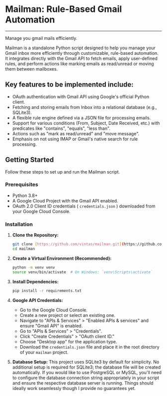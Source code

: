 # Mailman: Rule-Based Gmail Automation
---

Manage you gmail mails efficiently.

Mailman is a standalone Python script designed to help you manage your Gmail inbox more efficiently through customizable, rule-based automation. It integrates directly with the Gmail API to fetch emails, apply user-defined rules, and perform actions like marking emails as read/unread or moving them between mailboxes.

## Key features to be implemented include:

- OAuth authentication with Gmail API using Google's official Python client.
- Fetching and storing emails from Inbox into a relational database (e.g., SQLite3).
- A flexible rule engine defined via a JSON file for processing emails.
- Support for various conditions (From, Subject, Date Received, etc.) with predicates like "contains", "equals", "less than".
- Actions such as "mark as read/unread" and "move message".
- Emphasis on not using IMAP or Gmail's native search for rule processing.

## Getting Started

Follow these steps to set up and run the Mailman script.

### Prerequisites

* Python 3.8+
* A Google Cloud Project with the Gmail API enabled.
* OAuth 2.0 Client ID credentials ( `credentials.json` ) downloaded from your Google Cloud Console.

### Installation

1.  **Clone the Repository:**
    ```bash
    git clone [https://github.com/vintas/mailman.git](https://github.com/vintas/mailman.git)
    cd mailman
    ```

2.  **Create a Virtual Environment (Recommended):**
    ```bash
    python -m venv venv
    source venv/bin/activate  # On Windows: `venv\Scripts\activate`
    ```

3.  **Install Dependencies:**
    ```bash
    pip install -r requirements.txt
    ```

4.  **Google API Credentials:**
    * Go to the Google Cloud Console.
    * Create a new project or select an existing one.
    * Navigate to "APIs & Services" > "Enabled APIs & services" and ensure "Gmail API" is enabled.
    * Go to "APIs & Services" > "Credentials".
    * Click "Create Credentials" > "OAuth client ID."
    * Choose "Desktop app" for the application type.
    * Download the `credentials.json` file and place it in the root directory of your `mailman` project.

5.  **Database Setup:**
    This project uses SQLite3 by default for simplicity. No additional setup is required for SQLite3; the database file will be created automatically.
    If you would like to use PostgreSQL or MySQL, you'll need to configure the database connection string appropriately in your script and ensure the respective database server is running. Things should ideally work seamlessly though I provide no guarantees yet.
